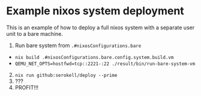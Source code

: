 <!--
SPDX-FileCopyrightText: 2020 Serokell <https://serokell.io/>

SPDX-License-Identifier: MPL-2.0
-->

# Example nixos system deployment

This is an example of how to deploy a full nixos system with a separate user unit to a bare machine.

1. Run bare system from `.#nixosConfigurations.bare`
  - `nix build .#nixosConfigurations.bare.config.system.build.vm`
  - `QEMU_NET_OPTS=hostfwd=tcp::2221-:22 ./result/bin/run-bare-system-vm`
2. `nix run github:serokell/deploy --prime`
3. ???
4. PROFIT!!!
